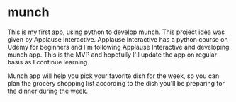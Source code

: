 # munch
This is my first app, using python to develop munch.  This project idea was given by Applause Interactive.  Applause Interactive has a python course on Udemy for beginners and I'm following Applause Interactive and developing munch app.  This is the MVP and hopefully I'll update the app on regular basis as I continue learning.

Munch app will help you pick your favorite dish for the week, so you can plan the grocery shopping list according to the dish you'll be preparing for the dinner during the week.
